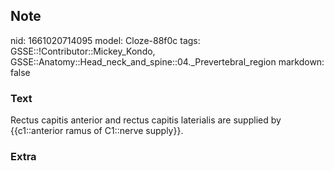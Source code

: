 ## Note
nid: 1661020714095
model: Cloze-88f0c
tags: GSSE::!Contributor::Mickey_Kondo, GSSE::Anatomy::Head_neck_and_spine::04._Prevertebral_region
markdown: false

### Text
Rectus capitis anterior and rectus capitis laterialis are supplied by {{c1::anterior ramus of C1::nerve supply}}.

### Extra

